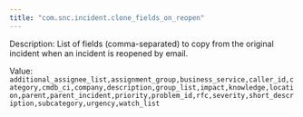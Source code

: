 ```yaml
---
title: "com.snc.incident.clone_fields_on_reopen"
---
```


Description: List of fields (comma-separated) to copy from the original incident when an incident is reopened by email.

Value: `additional_assignee_list,assignment_group,business_service,caller_id,category,cmdb_ci,company,description,group_list,impact,knowledge,location,parent,parent_incident,priority,problem_id,rfc,severity,short_description,subcategory,urgency,watch_list`